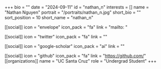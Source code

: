 +++
bio = "" 
date = "2024-09-11" 
id = "nathan_n" 
interests = [] 
name = "Nathan Nguyen" 
portrait = "/portraits/nathan_n.jpg" 
short_bio = "" 
sort_position = 10
 short_name = "nathan_n" 

[[social]] 
    icon = "envelope" 
    icon_pack = "fa" 
    link = "mailto: "

 [[social]] 
    icon = "twitter" 
    icon_pack = "fa" 
    link = "" 

[[social]] 
    icon = "google-scholar" 
    icon_pack = "ai" 
    link = "" 

[[social]] 
    icon = "github" 
    icon_pack = "fa" 
    link = "https://github.com/" 
[[organizations]] 
     name = "UC Santa Cruz" 
      role = "Undergrad Student" 
+++
